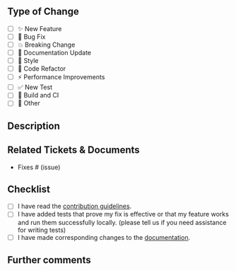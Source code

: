 ## Type of Change

<!-- Please delete options that are not relevant. -->

- [ ] ✨ New Feature
- [ ] 🐛 Bug Fix
- [ ] 💥 Breaking Change
- [ ] 📝 Documentation Update
- [ ] 🎨 Style
- [ ] 🔨 Code Refactor
- [ ] ⚡ Performance Improvements
- [ ] ✅ New Test
- [ ] 👷 Build and CI
- [ ] 📄 Other

## Description

<!-- Please include a summary of the changes and the link to the ticket if one exists. Please also include relevant motivation and context. List any dependencies that are required for this change. -->

## Related Tickets & Documents

<!--
Using keywords such as Closes #10, or Fixes #5 links to the issue and closes it once the pull request is merged.

For multiple issues:
Resolves #10, resolves #123

For more information:
https://docs.github.com/en/issues/tracking-your-work-with-issues/linking-a-pull-request-to-an-issue
-->

- Fixes # (issue)

## Checklist

- [ ] I have read the [contribution guidelines](../CONTRIBUTING.md).
- [ ] I have added tests that prove my fix is effective or that my feature works and run them successfully locally. (please tell us if you need assistance for writing tests)
- [ ] I have made corresponding changes to the [documentation](../README.md).

## Further comments

<!-- Add any additional details here (especially if this is a relatively large or complex change). -->
